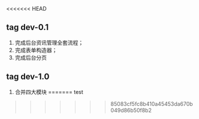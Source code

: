 <<<<<<< HEAD
## tag dev-0.1
1. 完成后台资讯管理全套流程；
2. 完成表单构造器；
3. 完成后台分页

## tag dev-1.0
1. 合并四大模块
=======
test
>>>>>>> 85083cf5fc8b410a45453da670b049d86b50f8b2
